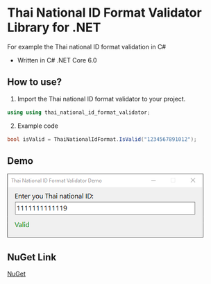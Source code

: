 # Thai National ID Format Validator Library for .NET
For example the Thai national ID format validation in C#
- Written in C# .NET Core 6.0

## How to use?
1. Import the Thai national ID format validator to your project.
```C#
using using thai_national_id_format_validator;
```
2. Example code
```C#
bool isValid = ThaiNationalIdFormat.IsValid("1234567891012");
```

## Demo
![Screenshot](https://raw.githubusercontent.com/Dhanabhon/thai-national-id-format-validator/master/ss.png)

## NuGet Link
[NuGet](https://www.nuget.org/packages/thai-national-id-format-validator/)
